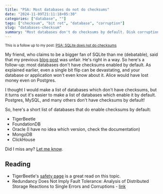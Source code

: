 ```yaml
---
title: "PSA: Most databases do not do checksums"
date: "2024-11-09T21:11:18+05:30"
categories: ["database", ""]
tags: ["checksum", "bit rot", "database", "corruption"]
slug: "databases-checksum"
summary: "Most databases don't do checksums by default. Disk corruptions go silently unnoticed."
---
```


<small>This is a follow up to my post: [PSA: SQLite does not do checksums](https://avi.im/blag/2024/sqlite-bit-flip/)</small>

My friend, who claims to be a bigger fan of SQLite than me (debatable), said that my previous [blog post](https://avi.im/blag/2024/sqlite-bit-flip/) was unfair. He's right in a way. So here's a follow-up: most databases don't have checksums enabled by default. As explained earlier, even a single bit flip can be devastating, and your database or application won't even know about it. Alice would have lost money even on Postgres.

I thought I would make a list of databases which don't have checksums, but it turns out it's easier to make a list of databases which enable it by default. Postgres, MySQL, and many others don't have checksums by default!

So, here's a short list of databases that do enable checksums by default:

- TigerBeetle
- FoundationDB
- Oracle (I have no idea which version, check the documentation)
- MongoDB
- ClickHouse

Did I miss any? [Let me know](https://x.com/iavins/status/1855256734400663597).

## Reading

- TigerBeetle's [safety page](https://github.com/tigerbeetle/tigerbeetle/blob/main/docs/about/safety.md) is a great read on this topic.
- Redundancy Does Not Imply Fault Tolerance: Analysis of Distributed Storage Reactions to Single Errors and Corruptions - [link](https://www.usenix.org/conference/fast17/technical-sessions/presentation/ganesan)
